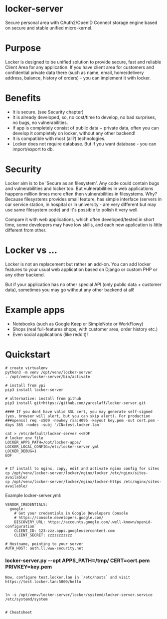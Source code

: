 # locker-server
Secure personal area with OAuth2/OpenID Connect storage engine based on secure and stable unified micro-kernel.

# Purpose
Locker is designed to be unified solution to provide secure, fast and reliable Client Area for any application. If you have client area for customers and confidential private data there (such as name, email, home/delivery address, balance, history of orders) - you can implement it with locker.

# Benefits
- It is secure. (see Security chapter)
- It is already developed, so, no cost/time to develop, no bad surprises, no bugs, no vulnerabilities.
- If app is completely consist of public data + private data, often you can develop it completely on locker, without any other backend!
- It is compatible with most (all?) technologies.
- Locker does not require database. But if you want database - you can import/export to db.

# Security
Locker aim is to be 'Secure as an filesystem'. Any code could contain bugs and vulnerabilities and locker too. But vulnerabilities in web applications happens million times more often then vulnerabilities in filesystems. Why? Because filesystems provides small feature, has simple interface (servers in car service station, in hospital or in university - are very different but may use same filesystem code) and it's possible to polish it very well.

Compare it with web applications, which often developed/tested in short time, some developers may have low skills, and each new application is little different from other.

# Locker vs ...
Locker is not an replacement but rather an add-on. You can add locker features to your usual web application based on Django or custom PHP or any other backend.

But if your application has no other special API (only public data + customer data), sometimes you may go without any other backend at all! 

# Example apps
- Notebooks (such as Google Keep or SimpleNote or WorkFlowy)
- Shops (real full-features shops, with customer area, order history etc.)
- Even social applications (like reddit)!

# Quickstart

~~~
# create virtualenv 
python3 -m venv /opt/venv/locker-server
. /opt/venv/locker-server/bin/activate

# install from ypi
pip3 install locker-server

# alternative: install from github
pip3 install git+https://github.com/yaroslaff/locker-server.git

#### If you dont have valid SSL cert, you may generate self-signed (yes, browser will alert, but you can skip alert). For production
###openssl req -x509 -newkey rsa:4096 -keyout key.pem -out cert.pem -days 365 -nodes -subj '/CN=test.locker.lan'

cat > /etc/default/locker-server <<EOF
# locker env file
LOCKER_APPS_PATH=/opt/locker-apps/
LOCKER_LOCAL_CONFIG=/etc/locker-server.yml
LOCKER_DEBUG=1
EOF


# If install to nginx, copy, edit and activate nginx config for sites
cp /opt/venv/locker-server/locker/nginx/locker /etc/nginx/sites-available/
cp /opt/venv/locker-server/locker/nginx/locker-https /etc/nginx/sites-available/
~~~

Example locker-server.yml:
~~~
VENDOR_CREDENTIALS: 
  google:
    # Get your credentials in Google Developers Console
    # https://console.developers.google.com/
    DISCOVERY_URL: https://accounts.google.com/.well-known/openid-configuration
    CLIENT_ID: 123-zzz.apps.googleusercontent.com
    CLIENT_SECRET: zzzzzzzzzzz

# Hostname, pointing to your server
AUTH_HOST: auth.ll.www-security.net
~~~

### locker-server.py --opt APPS_PATH=/tmp/ CERT=cert.pem PRIVKEY=key.pem
~~~
Now, configure test.locker.lan in `/etc/hosts` and visit https://test.locker.lan:5000/hello


ln -s /opt/venv/locker-server/locker/systemd/locker-server.service /etc/systemd/system


# Cheatsheet

